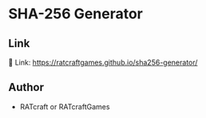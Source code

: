 # SHA-256 Generator
## Link
🔗 Link: https://ratcraftgames.github.io/sha256-generator/
## Author
- RATcraft or RATcraftGames
